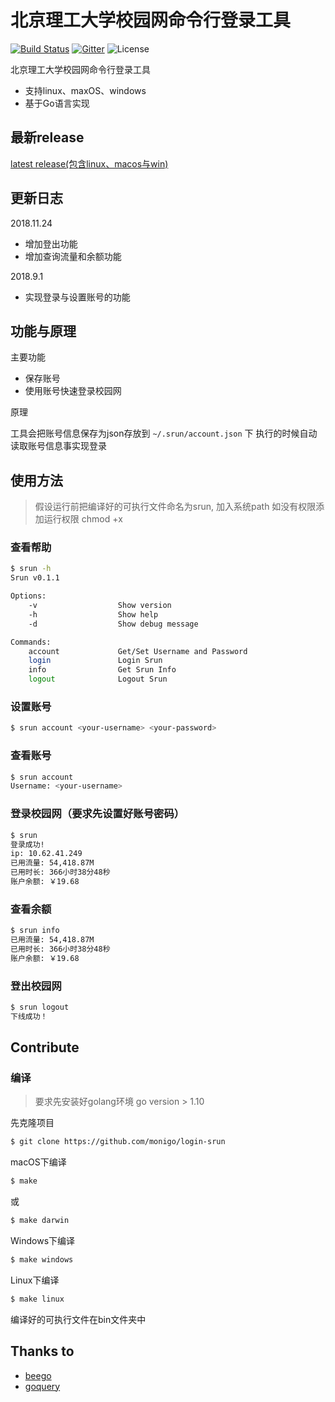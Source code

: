 # 北京理工大学校园网命令行登录工具

[![Build Status](https://travis-ci.org/monigo/login-srun.svg?branch=master)](https://travis-ci.org/monigo/login-srun)
[![Gitter](https://img.shields.io/gitter/room/nwjs/nw.js.svg)](https://gitter.im/monigo-dev/project-login-srun)
![License](https://img.shields.io/packagist/l/doctrine/orm.svg)

北京理工大学校园网命令行登录工具


- 支持linux、maxOS、windows
- 基于Go语言实现


## 最新release

[latest release(包含linux、macos与win)](https://github.com/monigo/login-srun/releases/tag/v0.1.2)

## 更新日志

2018.11.24
- 增加登出功能
- 增加查询流量和余额功能

2018.9.1
- 实现登录与设置账号的功能

## 功能与原理

主要功能
- 保存账号
- 使用账号快速登录校园网

原理

工具会把账号信息保存为json存放到 `~/.srun/account.json` 下
执行的时候自动读取账号信息事实现登录


## 使用方法


> 假设运行前把编译好的可执行文件命名为srun, 加入系统path
> 如没有权限添加运行权限 chmod +x


### 查看帮助

```bash
$ srun -h
Srun v0.1.1

Options:
	-v                  Show version
	-h                  Show help
	-d                  Show debug message

Commands:
	account             Get/Set Username and Password
	login               Login Srun
	info                Get Srun Info
	logout              Logout Srun

```

### 设置账号

```bash
$ srun account <your-username> <your-password>
```

### 查看账号

```bash
$ srun account
Username: <your-username>
```


### 登录校园网（要求先设置好账号密码）
```bash
$ srun
登录成功!
ip: 10.62.41.249
已用流量: 54,418.87M
已用时长: 366小时38分48秒
账户余额: ￥19.68
```

### 查看余额
```bash
$ srun info
已用流量: 54,418.87M
已用时长: 366小时38分48秒
账户余额: ￥19.68
```

### 登出校园网
```bash
$ srun logout
下线成功！
```


## Contribute

### 编译

> 要求先安装好golang环境 go version > 1.10

先克隆项目

```bash
$ git clone https://github.com/monigo/login-srun
```

macOS下编译

```bash
$ make
```
或
```bash
$ make darwin
```

Windows下编译
```bash
$ make windows
```

Linux下编译
```bash
$ make linux
```

编译好的可执行文件在bin文件夹中


## Thanks to

- [beego](https://github.com/astaxie/beego)
- [goquery](https://github.com/PuerkitoBio/goquery)




